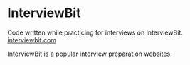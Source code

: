 # InterviewBit

Code written while practicing for interviews on InterviewBit.
[interviewbit.com](https://www.interviewbit.com/)

InterviewBit is a popular interview preparation websites.
